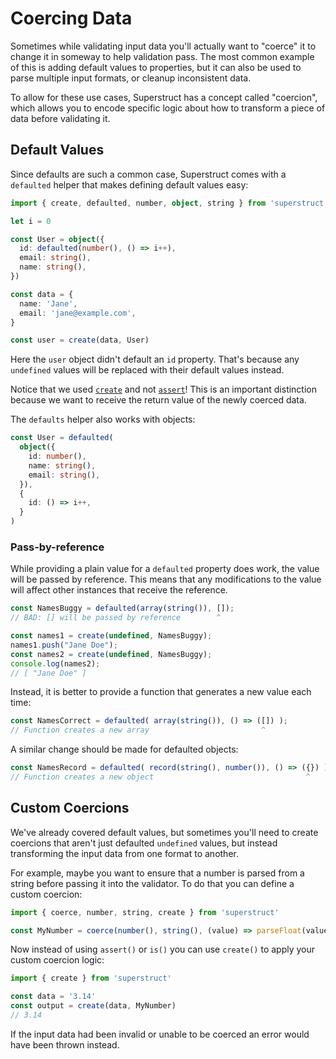 # Coercing Data

Sometimes while validating input data you'll actually want to "coerce" it to change it in someway to help validation pass. The most common example of this is adding default values to properties, but it can also be used to parse multiple input formats, or cleanup inconsistent data.

To allow for these use cases, Superstruct has a concept called "coercion", which allows you to encode specific logic about how to transform a piece of data before validating it.

## Default Values

Since defaults are such a common case, Superstruct comes with a `defaulted` helper that makes defining default values easy:

```ts
import { create, defaulted, number, object, string } from 'superstruct'

let i = 0

const User = object({
  id: defaulted(number(), () => i++),
  email: string(),
  name: string(),
})

const data = {
  name: 'Jane',
  email: 'jane@example.com',
}

const user = create(data, User)
```

Here the `user` object didn't default an `id` property. That's because any `undefined` values will be replaced with their default values instead.

Notice that we used [`create`](../reference/core.md#create) and not [`assert`](../reference/core.md#assert)! This is an important distinction because we want to receive the return value of the newly coerced data.

The `defaults` helper also works with objects:

```ts
const User = defaulted(
  object({
    id: number(),
    name: string(),
    email: string(),
  }),
  {
    id: () => i++,
  }
)
```

### Pass-by-reference

While providing a plain value for a `defaulted` property does work, the value will be passed by reference. This means that any modifications to the value will affect other instances that receive the reference.

```ts
const NamesBuggy = defaulted(array(string()), []);
// BAD: [] will be passed by reference        ^

const names1 = create(undefined, NamesBuggy);
names1.push("Jane Doe");
const names2 = create(undefined, NamesBuggy);
console.log(names2);
// [ "Jane Doe" ]
```

Instead, it is better to provide a function that generates a new value each time:

```ts
const NamesCorrect = defaulted( array(string()), () => ([]) );
// Function creates a new array                         ^
```

A similar change should be made for defaulted objects:

```ts
const NamesRecord = defaulted( record(string(), number()), () => ({}) );
// Function creates a new object                                  ^
```

## Custom Coercions

We've already covered default values, but sometimes you'll need to create coercions that aren't just defaulted `undefined` values, but instead transforming the input data from one format to another.

For example, maybe you want to ensure that a number is parsed from a string before passing it into the validator. To do that you can define a custom coercion:

```ts
import { coerce, number, string, create } from 'superstruct'

const MyNumber = coerce(number(), string(), (value) => parseFloat(value))
```

Now instead of using `assert()` or `is()` you can use `create()` to apply your custom coercion logic:

```ts
import { create } from 'superstruct'

const data = '3.14'
const output = create(data, MyNumber)
// 3.14
```

If the input data had been invalid or unable to be coerced an error would have been thrown instead.
